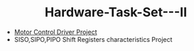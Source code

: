 <div align="center">
    <h1>Hardware-Task-Set---II</h1>
</div>

- [Motor Control Driver Project](https://github.com/hitaarthh/Hardware-Task-Set---II/tree/main/Motor_Control_Driver)
- SISO,SIPO,PIPO Shift Registers characteristics Project
